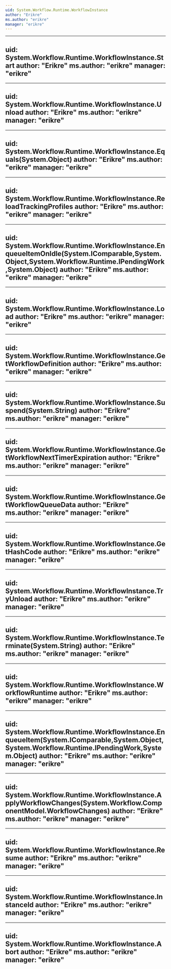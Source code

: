 ```yaml
---
uid: System.Workflow.Runtime.WorkflowInstance
author: "Erikre"
ms.author: "erikre"
manager: "erikre"
---
```


---
uid: System.Workflow.Runtime.WorkflowInstance.Start
author: "Erikre"
ms.author: "erikre"
manager: "erikre"
---

---
uid: System.Workflow.Runtime.WorkflowInstance.Unload
author: "Erikre"
ms.author: "erikre"
manager: "erikre"
---

---
uid: System.Workflow.Runtime.WorkflowInstance.Equals(System.Object)
author: "Erikre"
ms.author: "erikre"
manager: "erikre"
---

---
uid: System.Workflow.Runtime.WorkflowInstance.ReloadTrackingProfiles
author: "Erikre"
ms.author: "erikre"
manager: "erikre"
---

---
uid: System.Workflow.Runtime.WorkflowInstance.EnqueueItemOnIdle(System.IComparable,System.Object,System.Workflow.Runtime.IPendingWork,System.Object)
author: "Erikre"
ms.author: "erikre"
manager: "erikre"
---

---
uid: System.Workflow.Runtime.WorkflowInstance.Load
author: "Erikre"
ms.author: "erikre"
manager: "erikre"
---

---
uid: System.Workflow.Runtime.WorkflowInstance.GetWorkflowDefinition
author: "Erikre"
ms.author: "erikre"
manager: "erikre"
---

---
uid: System.Workflow.Runtime.WorkflowInstance.Suspend(System.String)
author: "Erikre"
ms.author: "erikre"
manager: "erikre"
---

---
uid: System.Workflow.Runtime.WorkflowInstance.GetWorkflowNextTimerExpiration
author: "Erikre"
ms.author: "erikre"
manager: "erikre"
---

---
uid: System.Workflow.Runtime.WorkflowInstance.GetWorkflowQueueData
author: "Erikre"
ms.author: "erikre"
manager: "erikre"
---

---
uid: System.Workflow.Runtime.WorkflowInstance.GetHashCode
author: "Erikre"
ms.author: "erikre"
manager: "erikre"
---

---
uid: System.Workflow.Runtime.WorkflowInstance.TryUnload
author: "Erikre"
ms.author: "erikre"
manager: "erikre"
---

---
uid: System.Workflow.Runtime.WorkflowInstance.Terminate(System.String)
author: "Erikre"
ms.author: "erikre"
manager: "erikre"
---

---
uid: System.Workflow.Runtime.WorkflowInstance.WorkflowRuntime
author: "Erikre"
ms.author: "erikre"
manager: "erikre"
---

---
uid: System.Workflow.Runtime.WorkflowInstance.EnqueueItem(System.IComparable,System.Object,System.Workflow.Runtime.IPendingWork,System.Object)
author: "Erikre"
ms.author: "erikre"
manager: "erikre"
---

---
uid: System.Workflow.Runtime.WorkflowInstance.ApplyWorkflowChanges(System.Workflow.ComponentModel.WorkflowChanges)
author: "Erikre"
ms.author: "erikre"
manager: "erikre"
---

---
uid: System.Workflow.Runtime.WorkflowInstance.Resume
author: "Erikre"
ms.author: "erikre"
manager: "erikre"
---

---
uid: System.Workflow.Runtime.WorkflowInstance.InstanceId
author: "Erikre"
ms.author: "erikre"
manager: "erikre"
---

---
uid: System.Workflow.Runtime.WorkflowInstance.Abort
author: "Erikre"
ms.author: "erikre"
manager: "erikre"
---
